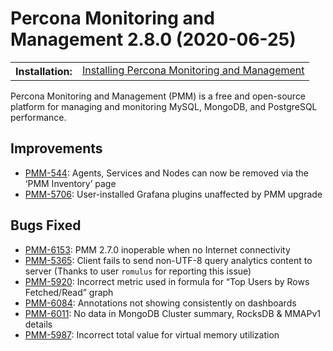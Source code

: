# Percona Monitoring and Management 2.8.0 (2020-06-25)

<table class="docutils field-list" frame="void" rules="none">
  <colgroup>
    <col class="field-name">
    <col class="field-body">
  </colgroup>
  <tbody valign="top">
    <tr class="field-odd field">
      <th class="field-name">Installation:</th>
      <td class="field-body">
        <a class="reference external" href="https://www.percona.com/doc/percona-monitoring-and-management/2.x/setting-up/">Installing Percona Monitoring and Management</a></td>
    </tr>
  </tbody>
</table>

Percona Monitoring and Management (PMM) is a free and open-source platform for managing and monitoring MySQL, MongoDB, and PostgreSQL
performance.

## Improvements

- [PMM-544](https://jira.percona.com/browse/PMM-544): Agents, Services and Nodes can now be removed via the ‘PMM Inventory’ page
- [PMM-5706](https://jira.percona.com/browse/PMM-5706): User-installed Grafana plugins unaffected by PMM upgrade

## Bugs Fixed

- [PMM-6153](https://jira.percona.com/browse/PMM-6153): PMM 2.7.0 inoperable when no Internet connectivity
- [PMM-5365](https://jira.percona.com/browse/PMM-5365): Client fails to send non-UTF-8 query analytics content to server (Thanks to user `romulus` for reporting this issue)
- [PMM-5920](https://jira.percona.com/browse/PMM-5920): Incorrect metric used in formula for “Top Users by Rows Fetched/Read” graph
- [PMM-6084](https://jira.percona.com/browse/PMM-6084): Annotations not showing consistently on dashboards
- [PMM-6011](https://jira.percona.com/browse/PMM-6011): No data in MongoDB Cluster summary, RocksDB & MMAPv1 details
- [PMM-5987](https://jira.percona.com/browse/PMM-5987): Incorrect total value for virtual memory utilization
